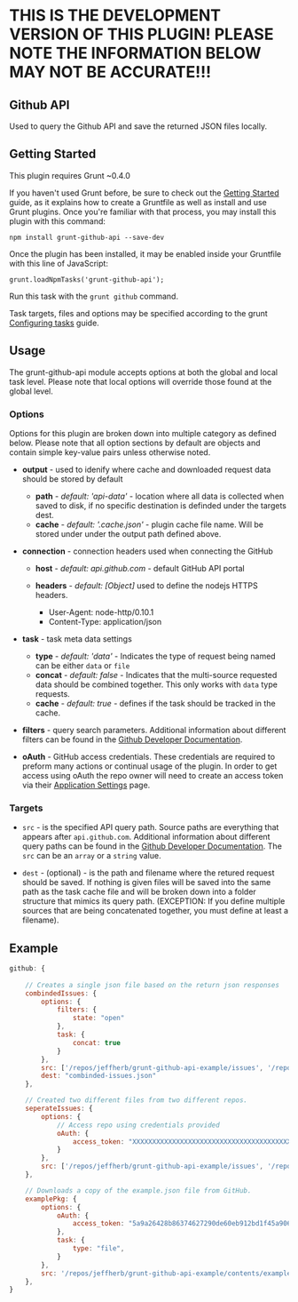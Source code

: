 # THIS IS THE DEVELOPMENT VERSION OF THIS PLUGIN! PLEASE NOTE THE INFORMATION BELOW MAY NOT BE ACCURATE!!!

## Github API

Used to query the Github API and save the returned JSON files locally.

## Getting Started

This plugin requires Grunt ~0.4.0

If you haven't used Grunt before, be sure to check out the [Getting Started](http://gruntjs.com/getting-started) guide, as it explains how to create a Gruntfile as well as install and use Grunt plugins. Once you're familiar with that process, you may install this plugin with this command:

    npm install grunt-github-api --save-dev

Once the plugin has been installed, it may be enabled inside your Gruntfile with this line of JavaScript:

    grunt.loadNpmTasks('grunt-github-api');

Run this task with the `grunt github` command.

Task targets, files and options may be specified according to the grunt [Configuring tasks](http://gruntjs.com/configuring-tasks) guide.

## Usage

The grunt-github-api module accepts options at both the global and local task level. Please note that local options will override those found at the global level.

### Options

Options for this plugin are broken down into multiple category as defined below. Please note that all option sections by default are objects and contain simple key-value pairs unless otherwise noted.

- **output** - used to idenify where cache and downloaded request data should be stored by default

    - **path** - _default: 'api-data'_ - location where all data is collected when saved to disk, if no specific destination is definded under the targets dest.
    - **cache** -  _default: '.cache.json'_ - plugin cache file name. Will be stored under under the output path defined above.


- **connection** - connection headers used when connecting the GitHub

    - **host** - _default: api.github.com_ - default GitHub API portal
    - **headers** - _default: [Object]_ used to define the nodejs HTTPS headers.

        - User-Agent: node-http/0.10.1
        - Content-Type: application/json

- **task** - task meta data settings

    - **type** - _default: 'data'_ - Indicates the type of request being named can be either `data` or `file`
    - **concat** - _default: false_ - Indicates that the multi-source requested data should be combined together. This only works with `data` type requests.
    - **cache** - _default: true_ - defines if  the task should be tracked in the cache.

- **filters** - query search parameters. Additional information about different filters can be found in the [Github Developer Documentation](http://developer.github.com/).

- **oAuth** - GitHub access credentials. These credentials are required to preform many actions or continual usage of the plugin. In order to get access using oAuth the repo owner will need to create an access token via their [Application Settings](https://github.com/settings/applications) page.

### Targets

- `src` - is the specified API query path. Source paths are everything that appears after `api.github.com`. Additional information about different query paths can be found in the [Github Developer Documentation](http://developer.github.com/). The `src` can be an `array` or a `string` value.

- `dest` - (optional) - is the path and filename where the retured request should be saved. If nothing is given files will be saved into the same path as the task cache file and will be broken down into a folder structure that mimics its query path. (EXCEPTION: If you define multiple sources that are being concatenated together, you must define at least a filename).

## Example

```js
github: {
    
    // Creates a single json file based on the return json responses
    combindedIssues: {
        options: {
            filters: {
                state: "open"
            },
            task: {
                concat: true
            }
        },
        src: ['/repos/jeffherb/grunt-github-api-example/issues', '/repos/jeffherb/grunt-github-api/issues'],
        dest: "combinded-issues.json"
    },

    // Created two different files from two different repos.
    seperateIssues: {
        options: {
            // Access repo using credentials provided
            oAuth: {
                access_token: "XXXXXXXXXXXXXXXXXXXXXXXXXXXXXXXXXXXXXXXX"
            }
        },
        src: ['/repos/jeffherb/grunt-github-api-example/issues', '/repos/jeffherb/grunt-github-api/issues'],
    },

    // Downloads a copy of the example.json file from GitHub.
    examplePkg: {
        options: {
            oAuth: {
                access_token: "5a9a26428b86374627290de60eb912bd1f45a906"
            },
            task: {
                type: "file",
            }
        },
        src: '/repos/jeffherb/grunt-github-api-example/contents/example.json',
    },
}
```
